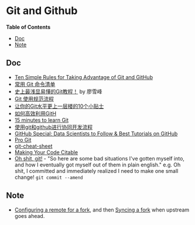 # Git and Github

<!-- START doctoc generated TOC please keep comment here to allow auto update -->
<!-- DON'T EDIT THIS SECTION, INSTEAD RE-RUN doctoc TO UPDATE -->
**Table of Contents**

- [Doc](#doc)
- [Note](#note)

<!-- END doctoc generated TOC please keep comment here to allow auto update -->


## Doc
-  [Ten Simple Rules for Taking Advantage of Git and GitHub](http://journals.plos.org/ploscompbiol/article?id=10.1371%2Fjournal.pcbi.1004947)
-  [常用 Git 命令清单](http://www.ruanyifeng.com/blog/2015/12/git-cheat-sheet.html)
-  [史上最浅显易懂的Git教程！](http://www.liaoxuefeng.com/wiki/0013739516305929606dd18361248578c67b8067c8c017b000) by 廖雪峰
-  [Git 使用规范流程](http://www.ruanyifeng.com/blog/2015/08/git-use-process.html)
-  [让你的Git水平更上一层楼的10个小贴士](http://blog.jobbole.com/75244/)
-  [如何高效利用GitH](http://www.yangzhiping.com/tech/github.html)
-  [15 minutes to learn Git](https://try.github.io/levels/1/challenges/1)
-  [使用git和github进行协同开发流程](http://livoras.com/post/28)
-  [GitHub Special: Data Scientists to Follow & Best Tutorials on GitHub](http://www.analyticsvidhya.com/blog/2015/07/github-special-data-scientists-to-follow-best-tutorials/)
-  [Pro Git](https://git-scm.com/book/zh/v2)
-  [git-cheat-sheet](https://github.com/arslanbilal/git-cheat-sheet)
-  [Making Your Code Citable](https://guides.github.com/activities/citable-code/)
-  [Oh shit, git!](http://ohshitgit.com/) - "So here are some bad situations I've gotten myself into, and how I eventually got myself out of them in plain english." e.g. Oh shit, I committed and immediately realized I need to make one small change! `git commit --amend`

## Note

- [Configuring a remote for a fork](https://help.github.com/articles/configuring-a-remote-for-a-fork/),
  and then [Syncing a fork](https://help.github.com/articles/syncing-a-fork/) when upstream goes ahead.
